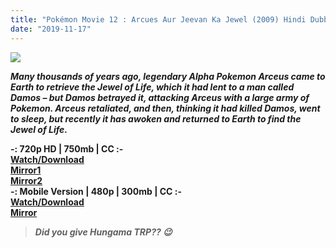 ```yaml
---
title: "Pokémon Movie 12 : Arcues Aur Jeevan Ka Jewel (2009) Hindi Dubbed [Hungama TV/Disney XD]"
date: "2019-11-17"
---
```


<script type="text/javascript">var adfly_id = 20713539; var adfly_advert = 'int'; var popunder = true; var domains = ['gplinks.in'];</script>

  
<script src="https://cdn.adf.ly/js/link-converter.js"></script>

[![](https://1.bp.blogspot.com/-LubmaHdl4-U/Xc_UFKWPD4I/AAAAAAAACtE/Hg_Xqia8xBQZeBUc0J5CxwHbFbIb9uGbgCLcBGAsYHQ/s400/Arcues.jpg)](https://1.bp.blogspot.com/-LubmaHdl4-U/Xc_UFKWPD4I/AAAAAAAACtE/Hg_Xqia8xBQZeBUc0J5CxwHbFbIb9uGbgCLcBGAsYHQ/s1600/Arcues.jpg)

**_Many thousands of years ago, legendary Alpha Pokemon Arceus came to Earth to retrieve the Jewel of Life, which it had lent to a man called Damos – but Damos betrayed it, attacking Arceus with a large army of Pokemon. Arceus retaliated, and then, thinking it had killed Damos, went to sleep, but recently it has awoken and returned to Earth to find the Jewel of Life._**

**\-: 720p HD | 750mb | CC :-**  
**[Watch/Download](https://mydomainscan.com/QYj4Nze)**  
**[Mirror1](https://gplinks.in/842rVg)**  
**[Mirror2](https://gplinks.in/oyql)**  
**\-: Mobile Version | 480p | 300mb | CC :-**  
**[Watch/Download](https://mydomainscan.com/lcHvA)**  
[**Mirror**](https://mydomainscan.com/3IsAkC)  

> **_Did you give Hungama TRP?? 😉_**
